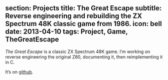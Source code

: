 section: Projects
title: The Great Escape
subtitle: Reverse engineering and rebuilding the ZX Spectrum 48K classic game from 1986.
icon: bell
date: 2013-04-10
tags: Project, Game, TheGreatEscape
----

*The Great Escape* is a classic ZX Spectrum 48K game. I’m working on reverse engineering the original Z80, documenting it, then reimplementing it in C.

It’s on [github](http://github.com/dpt/The-Great-Escape).
